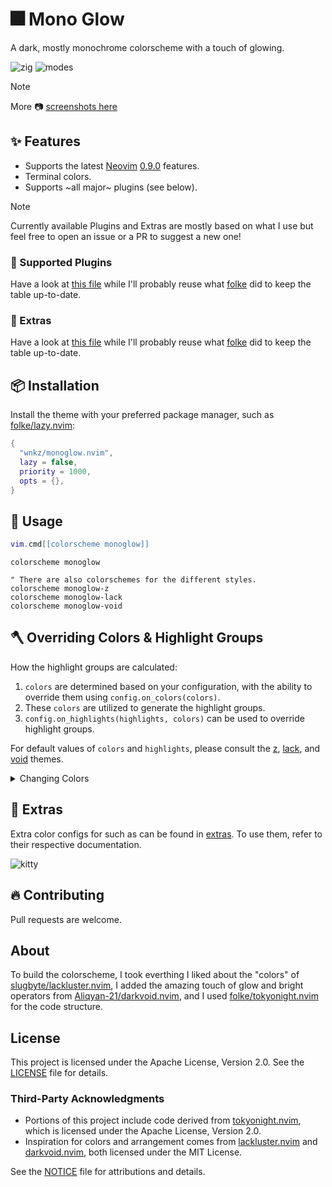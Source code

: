 # 🎆 Mono Glow

A dark, mostly monochrome colorscheme with a touch of glowing.

![zig](https://github.com/user-attachments/assets/31d2c5d1-db25-4b63-b2ad-b6be7abc678c)
![modes](https://github.com/user-attachments/assets/471357fe-3c28-470c-9d36-360f2ea175e3)

> [!NOTE]
> More 📷 [screenshots here](SCREENSHOTS.md)

## ✨ Features

- Supports the latest [Neovim](https://github.com/neovim/neovim)
  [0.9.0](https://github.com/neovim/neovim/releases/tag/v0.9.0) features.
- Terminal colors.
- Supports ~all major~ plugins (see below).

> [!NOTE]
> Currently available Plugins and Extras are mostly based on what I use but feel free
> to open an issue or a PR to suggest a new one!

### 🎨 Supported Plugins

Have a look at [this file](lua/monoglow/groups/init.lua) while I'll probably reuse what [folke](https://github.com/folke) did to keep the table up-to-date.

### 🍭 Extras

Have a look at [this file](lua/monoglow/extra/init.lua) while I'll probably reuse what [folke](https://github.com/folke) did to keep the table up-to-date.

## 📦 Installation

Install the theme with your preferred package manager, such as
[folke/lazy.nvim](https://github.com/folke/lazy.nvim):

```lua
{
  "wnkz/monoglow.nvim",
  lazy = false,
  priority = 1000,
  opts = {},
}
```

## 🚀 Usage

```lua
vim.cmd[[colorscheme monoglow]]
```

```vim
colorscheme monoglow

" There are also colorschemes for the different styles.
colorscheme monoglow-z
colorscheme monoglow-lack
colorscheme monoglow-void
```

## 🪓 Overriding Colors & Highlight Groups

How the highlight groups are calculated:

1. `colors` are determined based on your configuration, with the ability to
   override them using `config.on_colors(colors)`.
1. These `colors` are utilized to generate the highlight groups.
1. `config.on_highlights(highlights, colors)` can be used to override highlight
   groups.

For default values of `colors` and `highlights`, please consult the
[z](extras/lua/monoglow_z.lua),
[lack](extras/lua/monoglow_moon.lua), and
[void](extras/lua/monoglow_night.lua) themes.

<details>
  <summary>Changing Colors</summary>

```lua
require("monoglow").setup({
  -- Change the "glow" color
  on_colors = function(colors)
    colors.glow = "#fd1b7c"
  end
})
```

![zig-pink](https://github.com/user-attachments/assets/bbc45014-0904-4e76-ad73-1a8a6fd24dad)

</details>

## 🍭 Extras

Extra color configs for such as can be found in [extras](extras/).
To use them, refer to their respective documentation.

![kitty](https://github.com/user-attachments/assets/bd72b01d-3f41-4d8c-bc62-3580f92db815)

## 🔥 Contributing

Pull requests are welcome.

## About

To build the colorscheme, I took everthing I liked about the "colors" of [slugbyte/lackluster.nvim](https://github.com/slugbyte/lackluster.nvim),
I added the amazing touch of glow and bright operators from [Aliqyan-21/darkvoid.nvim](https://github.com/Aliqyan-21/darkvoid.nvim),
and I used [folke/tokyonight.nvim](https://github.com/folke/tokyonight.nvim) for the code structure.

## License

This project is licensed under the Apache License, Version 2.0. See the [LICENSE](LICENSE) file for details.

### Third-Party Acknowledgments

- Portions of this project include code derived from [tokyonight.nvim](https://github.com/folke/tokyonight.nvim), which is licensed under the Apache License, Version 2.0.
- Inspiration for colors and arrangement comes from [lackluster.nvim](https://github.com/slugbyte/lackluster.nvim) and [darkvoid.nvim](https://github.com/Aliqyan-21/darkvoid.nvim), both licensed under the MIT License.

See the [NOTICE](NOTICE) file for attributions and details.
